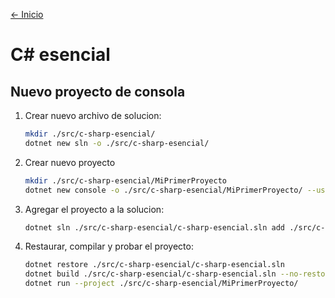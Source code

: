 [<- Inicio](../../README.md)

# C# esencial

## Nuevo proyecto de consola

1. Crear nuevo archivo de solucion:
	```bash
	mkdir ./src/c-sharp-esencial/
	dotnet new sln -o ./src/c-sharp-esencial/
	```
1. Crear nuevo proyecto
	```bash
	mkdir ./src/c-sharp-esencial/MiPrimerProyecto
	dotnet new console -o ./src/c-sharp-esencial/MiPrimerProyecto/ --use-program-main
	```
1. Agregar el proyecto a la solucion:
	```bash
	dotnet sln ./src/c-sharp-esencial/c-sharp-esencial.sln add ./src/c-sharp-esencial/MiPrimerProyecto/MiPrimerProyecto.csproj
	```
1. Restaurar, compilar y probar el proyecto:
	```bash
	dotnet restore ./src/c-sharp-esencial/c-sharp-esencial.sln
	dotnet build ./src/c-sharp-esencial/c-sharp-esencial.sln --no-restore
	dotnet run --project ./src/c-sharp-esencial/MiPrimerProyecto/ 
	```